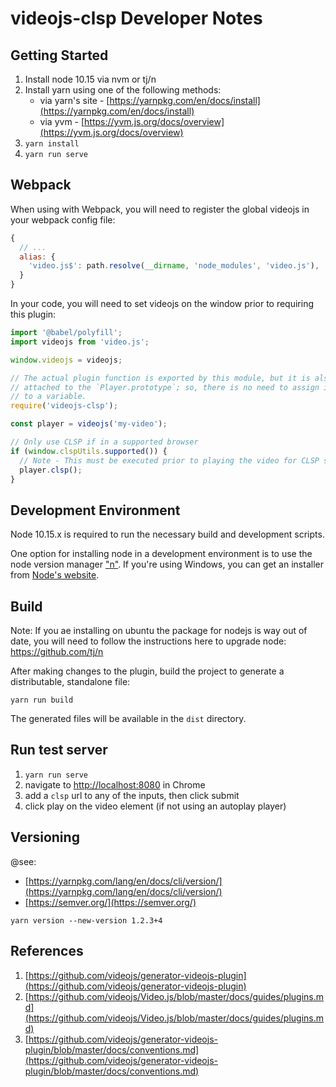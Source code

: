 # videojs-clsp Developer Notes

## Getting Started

1. Install node 10.15 via nvm or tj/n
1. Install yarn using one of the following methods:
    * via yarn's site - [https://yarnpkg.com/en/docs/install](https://yarnpkg.com/en/docs/install)
    * via yvm - [https://yvm.js.org/docs/overview](https://yvm.js.org/docs/overview)
1. `yarn install`
1. `yarn run serve`

## Webpack

When using with Webpack, you will need to register the global videojs in your webpack config file:

```javascript
{
  // ...
  alias: {
    'video.js$': path.resolve(__dirname, 'node_modules', 'video.js'),
  }
}
```

In your code, you will need to set videojs on the window prior to requiring this plugin:

```javascript
import '@babel/polyfill';
import videojs from 'video.js';

window.videojs = videojs;

// The actual plugin function is exported by this module, but it is also
// attached to the `Player.prototype`; so, there is no need to assign it
// to a variable.
require('videojs-clsp');

const player = videojs('my-video');

// Only use CLSP if in a supported browser
if (window.clspUtils.supported()) {
  // Note - This must be executed prior to playing the video for CLSP streams
  player.clsp();
}
```

## Development Environment

Node 10.15.x is required to run the necessary build and development scripts.

One option for installing node in a development environment is to use the node version manager ["n"](https://github.com/tj/n).  If you're using Windows, you can get an installer from [Node's website](https://nodejs.org/en/download/).


## Build

Note: If you ae installing on ubuntu the package for nodejs is way out of date, you will need to follow the instructions here to upgrade node: https://github.com/tj/n

After making changes to the plugin, build the project to generate a distributable, standalone file:

```
yarn run build
```

The generated files will be available in the `dist` directory.


## Run test server

1. `yarn run serve`
1. navigate to [http://localhost:8080](http://localhost:8080) in Chrome
1. add a `clsp` url to any of the inputs, then click submit
1. click play on the video element (if not using an autoplay player)


## Versioning

@see:

* [https://yarnpkg.com/lang/en/docs/cli/version/](https://yarnpkg.com/lang/en/docs/cli/version/)
* [https://semver.org/](https://semver.org/)

```
yarn version --new-version 1.2.3+4
```


## References

1. [https://github.com/videojs/generator-videojs-plugin](https://github.com/videojs/generator-videojs-plugin)
1. [https://github.com/videojs/Video.js/blob/master/docs/guides/plugins.md](https://github.com/videojs/Video.js/blob/master/docs/guides/plugins.md)
1. [https://github.com/videojs/generator-videojs-plugin/blob/master/docs/conventions.md](https://github.com/videojs/generator-videojs-plugin/blob/master/docs/conventions.md)
